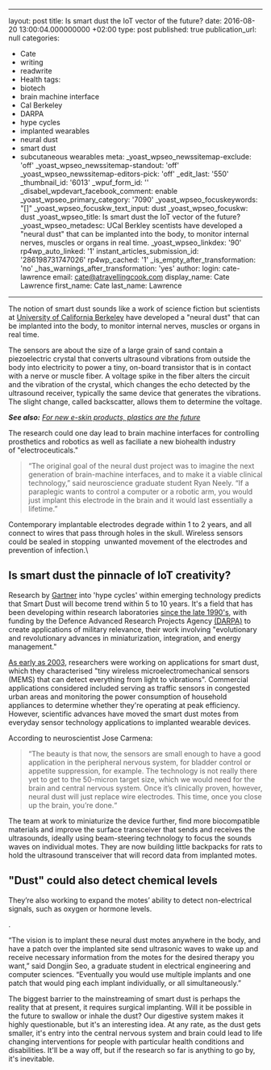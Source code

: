   - --
layout: post
title: Is smart dust the IoT vector of the future?
date: 2016-08-20 13:00:04.000000000 +02:00
type: post
published: true
publication_url: null
categories:
  - Cate
  - writing
  - readwrite
  - Health
tags:
  - biotech
  - brain machine interface
  - Cal Berkeley
  - DARPA
  - hype cycles
  - implanted wearables
  - neural dust
  - smart dust
  - subcutaneous wearables
meta:
  _yoast_wpseo_newssitemap-exclude: 'off'
  _yoast_wpseo_newssitemap-standout: 'off'
  _yoast_wpseo_newssitemap-editors-pick: 'off'
  _edit_last: '550'
  _thumbnail_id: '6013'
  _wpuf_form_id: ''
  _disabel_wpdevart_facebook_comment: enable
  _yoast_wpseo_primary_category: '7090'
  _yoast_wpseo_focuskeywords: "[]"
  _yoast_wpseo_focuskw_text_input: dust
  _yoast_wpseo_focuskw: dust
  _yoast_wpseo_title: Is smart dust the IoT vector of the future?
  _yoast_wpseo_metadesc: UCal Berkley scentists have developed a "neural dust" that
    can be implanted into the body, to monitor internal nerves, muscles or organs
    in real time.
  _yoast_wpseo_linkdex: '90'
  rp4wp_auto_linked: '1'
  instant_articles_submission_id: '286198731747026'
  rp4wp_cached: '1'
  _is_empty_after_transformation: 'no'
  _has_warnings_after_transformation: 'yes'
author:
  login: cate-lawrence
  email: cate@atravellingcook.com
  display_name: Cate Lawrence
  first_name: Cate
  last_name: Lawrence
---
The notion of smart dust sounds like a work of science fiction but
scientists at [University of California
Berkeley](http://news.berkeley.edu/2016/08/03/sprinkling-of-neural-dust-opens-door-to-electroceuticals/) have
developed a "neural dust" that can be implanted into the body,
to monitor internal nerves, muscles or organs in real time.

The sensors are about the size of a large grain of sand contain a
piezoelectric crystal that converts ultrasound vibrations from outside
the body into electricity to power a tiny, on-board transistor that is
in contact with a nerve or muscle fiber. A voltage spike in the fiber
alters the circuit and the vibration of the crystal, which changes the
echo detected by the ultrasound receiver, typically the same device that
generates the vibrations. The slight change, called backscatter, allows
them to determine the voltage.

***See also:** [For new e-skin products, plastics are the
future](https://readwrite.com/2016/08/19/covestro-e-skin-k-2016-dl4/)*

The research could one day lead to brain machine interfaces for
controlling prosthetics and robotics as well as faciliate a new
biohealth industry of "electroceuticals."

> “The original goal of the neural dust project was to imagine the next
> generation of brain-machine interfaces, and to make it a viable
> clinical technology,” said neuroscience graduate student Ryan Neely.
> “If a paraplegic wants to control a computer or a robotic arm, you
> would just implant this electrode in the brain and it would last
> essentially a lifetime.”

Contemporary implantable electrodes degrade within 1 to 2 years, and all
connect to wires that pass through holes in the skull. Wireless sensors
could be sealed in stopping  unwanted movement of the electrodes and
prevention of infection.\

Is smart dust the pinnacle of IoT creativity?
---------------------------------------------

Research by [Gartner](http://www.gartner.com/newsroom/id/3114217) into
'hype cycles' within emerging technology predicts that Smart Dust will
become trend within 5 to 10 years. It's a field that has been developing
within research laboratories [since the late
1990's](http://robotics.eecs.berkeley.edu/~pister/SmartDust/), with
funding by the Defence Advanced Research Projects Agency
[(DARPA)](http://www.darpa.mil/) to create applications of military
relevance, their work involving "evolutionary and revolutionary advances
in miniaturization, integration, and energy management."

[As early as
2003](http://www.computerworld.com/article/2581821/mobile-wireless/smart-dust.html),
researchers were working on applications for smart dust, which they
characterised "tiny wireless microelectromechanical sensors (MEMS) that
can detect everything from light to vibrations". Commercial applications
considered included serving as traffic sensors in congested urban areas
and monitoring the power consumption of household appliances to
determine whether they're operating at peak efficiency. However,
scientific advances have moved the smart dust motes from everyday sensor
technology applications to implanted wearable devices.

According to neuroscientist Jose Carmena:

> “The beauty is that now, the sensors are small enough to have a good
> application in the peripheral nervous system, for bladder control or
> appetite suppression, for example. The technology is not really there
> yet to get to the 50-micron target size, which we would need for the
> brain and central nervous system. Once it’s clinically proven,
> however, neural dust will just replace wire electrodes. This time,
> once you close up the brain, you’re done.“

The team at work to miniaturize the device further, find more
biocompatible materials and improve the surface transceiver that sends
and receives the ultrasounds, ideally using beam-steering technology to
focus the sounds waves on individual motes. They are now building little
backpacks for rats to hold the ultrasound transceiver that will record
data from implanted motes.

"Dust" could also detect chemical levels
----------------------------------------

They’re also working to expand the motes’ ability to detect
non-electrical signals, such as oxygen or hormone levels.

<div id="attachment_58094" class="wp-caption alignright">

.

</div>

“The vision is to implant these neural dust motes anywhere in the body,
and have a patch over the implanted site send ultrasonic waves to wake
up and receive necessary information from the motes for the desired
therapy you want,” said Dongjin Seo, a graduate student in electrical
engineering and computer sciences. “Eventually you would use multiple
implants and one patch that would ping each implant individually, or all
simultaneously.”

The biggest barrier to the mainstreaming of smart dust is perhaps the
reality that at present, it requires surgical implanting. Will it be
possible in the future to swallow or inhale the dust? Our digestive
system makes it highly questionable, but it's an interesting idea. At
any rate, as the dust gets smaller, it's entry into the central nervous
system and brain could lead to life changing interventions for people
with particular health conditions and disabilities. It'll be a way off,
but if the research so far is anything to go by, it's inevitable.
